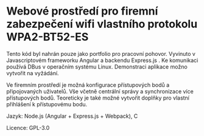 # Webové prostředí pro firemní zabezpečení wifi vlastního protokolu WPA2-BT52-ES
Tento kód byl nahrán pouze jako portfolio pro pracovní pohovor. Vyvinuto v Javascriptovém frameworku Angular a backendu Express.js . Ke komunikaci používá DBus v operačním systému Linux. Demonstraci aplikace možno vytvořit na vyžádání.

Ve firemním prostředí je možná konfigurace přístupových bodů a připojovaných uživatelů. Vše včetně centrální správy a synchronizace více přístupových bodů. Teoreticky je také možné vytvořit doplňky pro vlastní přihlášení k přístupovému bodu.

Jazyk: Node.js (Angular + Express.js + Webpack), C

Licence: GPL-3.0
